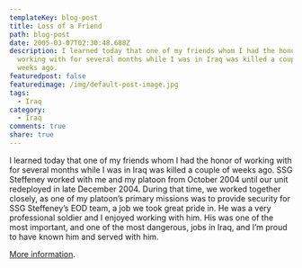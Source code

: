 ```yaml
---
templateKey: blog-post
title: Loss of a Friend
path: blog-post
date: 2005-03-07T02:30:48.688Z
description: I learned today that one of my friends whom I had the honor of
  working with for several months while I was in Iraq was killed a couple of
  weeks ago.
featuredpost: false
featuredimage: /img/default-post-image.jpg
tags:
  - Iraq
category:
  - Iraq
comments: true
share: true
---
```

<!--StartFragment-->

I learned today that one of my friends whom I had the honor of working with for several months while I was in Iraq was killed a couple of weeks ago. SSG Steffeney worked with me and my platoon from October 2004 until our unit redeployed in late December 2004. During that time, we worked together closely, as one of my platoon’s primary missions was to provide security for SSG Steffeney’s EOD team, a job we took great pride in. He was a very professional soldier and I enjoyed working with him. His was one of the most important, and one of the most dangerous, jobs in Iraq, and I’m proud to have known him and served with him.

[More information](http://www.militarycity.com/valor/690176.html).

<!--EndFragment-->